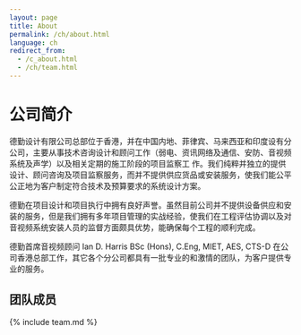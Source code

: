 ```yaml
---
layout: page
title: About
permalink: /ch/about.html
language: ch
redirect_from:
  - /c_about.html
  - /ch/team.html
---
```


# 公司简介

德勤设计有限公司总部位于香港，并在中国内地、菲律宾、马来西亚和印度设有分公司，主要从事技术咨询设计和顾问工作（弱电、资讯网络及通信、安防、音视频系统及声学）以及相关定期的施工阶段的项目监察工 作。我们纯粹并独立的提供设计、顾问咨询及项目监察服务，而并不提供供应货品或安装服务，使我们能公平公正地为客户制定符合技术及预算要求的系统设计方案。

德勤在项目设计和项目执行中拥有良好声誉。虽然目前公司并不提供设备供应和安装的服务，但是我们拥有多年项目管理的实战经验，使我们在工程评估协调以及对音视频系统安装人员的监督方面颇具优势，能确保每个工程的顺利完成。

德勤首席音视频顾问 Ian D. Harris BSc (Hons), C.Eng, MIET, AES, CTS-D 在公司香港总部工作，其它各个分公司都具有一批专业的和激情的团队，为客户提供专业的服务。

## 团队成员

{% include team.md %}
